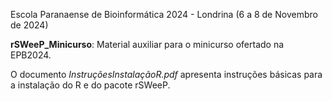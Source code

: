 Escola Paranaense de Bioinformática 2024 - Londrina (6 a 8 de Novembro de 2024)

**rSWeeP_Minicurso**: Material auxiliar para o minicurso ofertado na EPB2024.

  O documento *InstruçõesInstalaçãoR.pdf* apresenta instruções básicas para a instalação do R e do pacote rSWeeP.
